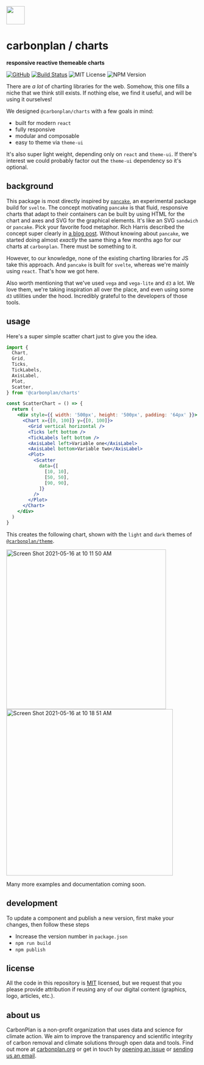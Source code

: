 <img
  src='https://carbonplan-assets.s3.amazonaws.com/monogram/dark-small.png'
  height='48'
/>

# carbonplan / charts

**responsive reactive themeable charts**

[![GitHub][github-badge]][github]
[![Build Status]][actions]
![MIT License][]
![NPM Version][]

[github]: https://github.com/carbonplan/charts
[github-badge]: https://badgen.net/badge/-/github?icon=github&label
[build status]: https://github.com/carbonplan/charts/actions/workflows/main.yml/badge.svg
[actions]: https://github.com/carbonplan/components/actions/workflows/main.yml
[mit license]: https://badgen.net/badge/license/MIT/blue
[npm version]: https://badgen.net/npm/v/@carbonplan/charts

There are _a lot_ of charting libraries for the web. Somehow, this one fills a niche that we think still exists. If nothing else, we find it useful, and will be using it ourselves!

We designed `@carbonplan/charts` with a few goals in mind:

- built for modern `react`
- fully responsive
- modular and composable
- easy to theme via `theme-ui`

It's also super light weight, depending only on `react` and `theme-ui`. If there's interest we could probably factor out the `theme-ui` dependency so it's optional.

## background

This package is most directly inspired by [`pancake`](https://github.com/Rich-Harris/pancake), an experimental package build for `svelte`. The concept motivating `pancake` is that fluid, responsive charts that adapt to their containers can be built by using HTML for the chart and axes and SVG for the graphical elements. It's like an SVG `sandwich` or `pancake`. Pick your favorite food metaphor. Rich Harris described the concept super clearly in [a blog post](https://dev.to/richharris/a-new-technique-for-making-responsive-javascript-free-charts-gmp). Without knowing about `pancake`, we started doing almost _exactly_ the same thing a few months ago for our charts at `carbonplan`. There must be something to it.

However, to our knowledge, none of the existing charting libraries for JS take this approach. And `pancake` is built for `svelte`, whereas we're mainly using `react`. That's how we got here.

Also worth mentioning that we've used `vega` and `vega-lite` and `d3` a lot. We love them, we're taking inspiration all over the place, and even using some `d3` utilities under the hood. Incredibly grateful to the developers of those tools.

## usage

Here's a super simple scatter chart just to give you the idea.

```jsx
import {
  Chart,
  Grid,
  Ticks,
  TickLabels,
  AxisLabel,
  Plot,
  Scatter,
} from '@carbonplan/charts'

const ScatterChart = () => {
  return (
    <div style={{ width: '500px', height: '500px', padding: '64px' }}>
      <Chart x={[0, 100]} y={[0, 100]}>
        <Grid vertical horizontal />
        <Ticks left bottom />
        <TickLabels left bottom />
        <AxisLabel left>Variable one</AxisLabel>
        <AxisLabel bottom>Variable two</AxisLabel>
        <Plot>
          <Scatter
            data={[
              [10, 10],
              [50, 50],
              [90, 90],
            ]}
          />
        </Plot>
      </Chart>
    </div>
  )
}
```

This creates the following chart, shown with the `light` and `dark` themes of [`@carbonplan/theme`](https://github.com/carbonplan/theme).

<img width="419" alt="Screen Shot 2021-05-16 at 10 11 50 AM" src="https://user-images.githubusercontent.com/3387500/118406207-fed4a900-b62f-11eb-84a1-0f2b2d3311ef.png">
<img width="437" alt="Screen Shot 2021-05-16 at 10 18 51 AM" src="https://user-images.githubusercontent.com/3387500/118406265-2297ef00-b630-11eb-99d4-d7eb16a0211b.png">

Many more examples and documentation coming soon.

## development

To update a component and publish a new version, first make your changes, then follow these steps

- Increase the version number in `package.json`
- `npm run build`
- `npm publish`

## license

All the code in this repository is [MIT](https://choosealicense.com/licenses/mit/) licensed, but we request that you please provide attribution if reusing any of our digital content (graphics, logo, articles, etc.).

## about us

CarbonPlan is a non-profit organization that uses data and science for climate action. We aim to improve the transparency and scientific integrity of carbon removal and climate solutions through open data and tools. Find out more at [carbonplan.org](https://carbonplan.org/) or get in touch by [opening an issue](https://github.com/carbonplan/components/issues/new) or [sending us an email](mailto:hello@carbonplan.org).
